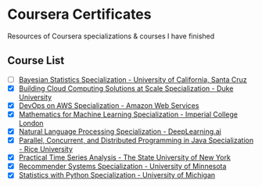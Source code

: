 # Coursera Certificates

Resources of Coursera specializations & courses I have finished

## Course List
- [ ] [Bayesian Statistics Specialization - University of California, Santa Cruz](https://www.coursera.org/specializations/bayesian-statistics)
- [x] [Building Cloud Computing Solutions at Scale Specialization - Duke University](https://www.coursera.org/specializations/building-cloud-computing-solutions-at-scale)
- [x] [DevOps on AWS Specialization - Amazon Web Services](https://www.coursera.org/specializations/aws-devops)
- [x] [Mathematics for Machine Learning Specialization - Imperial College London](https://www.coursera.org/specializations/mathematics-machine-learning)
- [x] [Natural Language Processing Specialization - DeepLearning.ai](https://www.coursera.org/specializations/natural-language-processing)
- [x] [Parallel, Concurrent, and Distributed Programming in Java Specialization - Rice University](https://www.coursera.org/specializations/pcdp)
- [x] [Practical Time Series Analysis - The State University of New York](https://www.coursera.org/learn/practical-time-series-analysis)
- [x] [Recommender Systems Specialization - University of Minnesota](https://www.coursera.org/specializations/recommender-systems)
- [x] [Statistics with Python Specialization - University of Michigan](https://www.coursera.org/specializations/statistics-with-python)
